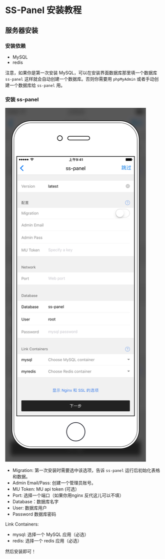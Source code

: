 # SS-Panel 安装教程


## 服务器安装

### 安装依赖

* MySQL
* redis

注意，如果你是第一次安装 MySQL，可以在安装界面数据库那里填一个数据库 `ss-panel` 这样就会自动创建一个数据库。否则你需要用 `phpMyAdmin` 或者手动创建一个数据库给 `ss-panel` 用。

### 安装 ss-panel

<img src="../..//images/sspanel.jpeg" width="450" />


* Migration: 第一次安装时需要选中该选项，告诉 `ss-panel` 运行后初始化表格和数据。
* Admin Email/Pass: 创建一个管理员账号。
* MU Token: MU api token (可选）
* Port: 选择一个端口（如果你用nginx 反代这儿可以不填）
* Database：数据库名字
* User: 数据库用户
* Password 数据库密码

Link Containers:
* mysql: 选择一个 MySQL 应用（必选）
* redis: 选择一个 redis 应用（必选）


然后安装即可！


